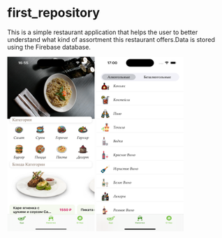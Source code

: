 # first_repository
This is a simple restaurant application that helps the user to better understand what kind of assortment this restaurant offers.Data is stored using the Firebase database.

<img src="https://github.com/Vasilii1992/first_repository/blob/main/Simulator%20Screenshot%20-%20iPhone%2015%20Pro%20-%202024-07-20%20at%2016.55.14.png" width="200" height="400">
<img src="https://github.com/Vasilii1992/first_repository/blob/main/Simulator%20Screenshot%20-%20iPhone%2015%20Pro%20-%202024-07-20%20at%2017.00.05.png" width="200" height="400">
